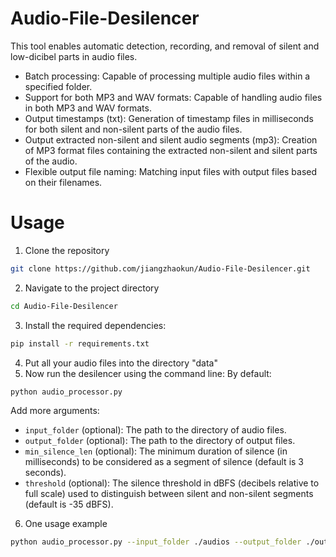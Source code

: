 # Audio-File-Desilencer

This tool enables automatic detection, recording, and removal of silent and low-dicibel parts in audio files.


- Batch processing: Capable of processing multiple audio files within a specified folder.  
- Support for both MP3 and WAV formats: Capable of handling audio files in both MP3 and WAV formats.  
- Output timestamps (txt): Generation of timestamp files in milliseconds for both silent and non-silent parts of the audio files.  
- Output extracted non-silent and silent audio segments (mp3): Creation of MP3 format files containing the extracted non-silent and silent parts of the audio.  
- Flexible output file naming: Matching input files with output files based on their filenames.

# Usage
1. Clone the repository
```zsh
git clone https://github.com/jiangzhaokun/Audio-File-Desilencer.git
```

2. Navigate to the project directory
```zsh
cd Audio-File-Desilencer
```

3. Install the required dependencies:
```zsh
pip install -r requirements.txt
```
4. Put all your audio files into the directory "data"
5. Now run the desilencer using the command line:
By default:
```
python audio_processor.py
```
Add more arguments:
- `input_folder` (optional): The path to the directory of audio files.
- `output_folder` (optional): The path to the directory of output files.
- `min_silence_len` (optional): The minimum duration of silence (in milliseconds) to be considered as a segment of silence (default is 3 seconds).
- `threshold` (optional): The silence threshold in dBFS (decibels relative to full scale) used to distinguish between silent and non-silent segments (default is -35 dBFS).
6. One usage example
```zsh
python audio_processor.py --input_folder ./audios --output_folder ./outputs --min_silence_len 1000 --threshold -50
```
